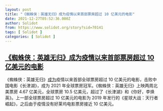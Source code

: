 ```yaml
---
layout: post
title: "《蜘蛛侠：英雄无归》成为疫情以来首部票房超过 10 亿美元的电影"
date: 2021-12-27T05:52:36.000Z
author: Solidot
from: https://www.solidot.org/story?sid=70141
tags: [ Solidot ]
categories: [ Solidot ]
---
```

<!--1640584356000-->
[《蜘蛛侠：英雄无归》成为疫情以来首部票房超过 10 亿美元的电影](https://www.solidot.org/story?sid=70141)
------

<div>
《蜘蛛侠：英雄无归》<a href="https://www.boxofficemojo.com/article/ed3312518148/?ref_=bo_hm_hp" target="_blank">成为</a>疫情以来首部全球票房超过 10 亿美元的电影，击败中国电影《长津湖》，成为 2021 年全球票房冠军。《蜘蛛侠：英雄无归》上映两周北美票房 4.67 亿美元，全球票房 10.5 亿美元，超过了《长津湖》和《你好，李焕英》。上一部全球票房超过 10 亿美元的电影为 2019 年发行的《星球大战：天行者崛起》，之后由于疫情没有好莱坞电影票房接近 10 亿美元。
</div>
